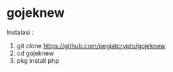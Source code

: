 # gojeknew

Instalasi :

1. git clone https://github.com/pegiatcrypto/gojeknew
2. cd gojeknew
3. pkg install php
